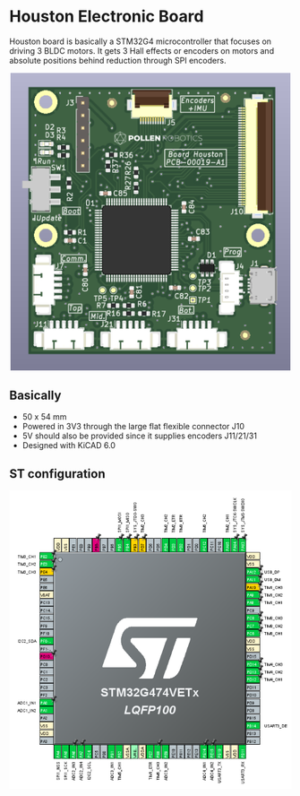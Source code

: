 # Houston Electronic Board

Houston board is basically a STM32G4 microcontroller that focuses on driving 3 BLDC motors. It gets 3 Hall effects or encoders on motors and absolute positions behind reduction through SPI encoders.

<div align="center"><img src="./docs/img/houston_3d.png" alt="houston board 3d image" width="500"/></div>

## Basically
 - 50 x 54 mm
 - Powered in 3V3 through the large flat flexible connector J10
 - 5V should also be provided since it supplies encoders J11/21/31
 - Designed with KiCAD 6.0

## ST configuration

<div align="center"><img src="./docs/img/st_pins_conf.png" alt="houston board 3d image"/></div>

